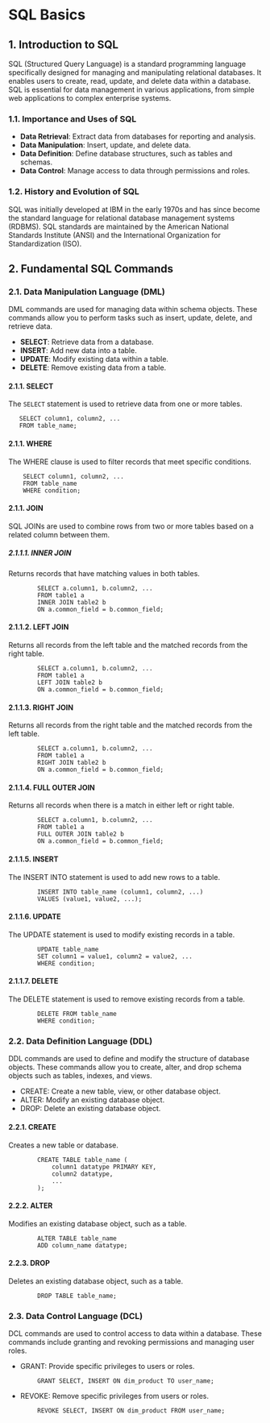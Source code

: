 # SQL Basics

## 1. Introduction to SQL

SQL (Structured Query Language) is a standard programming language specifically designed for managing and manipulating relational databases. It enables users to create, read, update, and delete data within a database. SQL is essential for data management in various applications, from simple web applications to complex enterprise systems.

### 1.1. Importance and Uses of SQL

- **Data Retrieval**: Extract data from databases for reporting and analysis.
- **Data Manipulation**: Insert, update, and delete data.
- **Data Definition**: Define database structures, such as tables and schemas.
- **Data Control**: Manage access to data through permissions and roles.

### 1.2. History and Evolution of SQL

SQL was initially developed at IBM in the early 1970s and has since become the standard language for relational database management systems (RDBMS). SQL standards are maintained by the American National Standards Institute (ANSI) and the International Organization for Standardization (ISO).

## 2. Fundamental SQL Commands

### 2.1. Data Manipulation Language (DML)

DML commands are used for managing data within schema objects. These commands allow you to perform tasks such as insert, update, delete, and retrieve data.

- **SELECT**: Retrieve data from a database.
- **INSERT**: Add new data into a table.
- **UPDATE**: Modify existing data within a table.
- **DELETE**: Remove existing data from a table.

#### 2.1.1. SELECT

The `SELECT` statement is used to retrieve data from one or more tables.
	
 ```
	SELECT column1, column2, ...
	FROM table_name;
```

#### 2.1.1. WHERE

The WHERE clause is used to filter records that meet specific conditions.

```
	SELECT column1, column2, ...
	FROM table_name
	WHERE condition;
```

#### 2.1.1. JOIN

SQL JOINs are used to combine rows from two or more tables based on a related column between them.

##### 2.1.1.1. INNER JOIN

Returns records that have matching values in both tables.

```
		SELECT a.column1, b.column2, ...
		FROM table1 a
		INNER JOIN table2 b
		ON a.common_field = b.common_field;
```

#### 2.1.1.2. LEFT JOIN

Returns all records from the left table and the matched records from the right table.

```
		SELECT a.column1, b.column2, ...
		FROM table1 a
		LEFT JOIN table2 b
		ON a.common_field = b.common_field;
```

#### 2.1.1.3. RIGHT JOIN

Returns all records from the right table and the matched records from the left table.

```
		SELECT a.column1, b.column2, ...
		FROM table1 a
		RIGHT JOIN table2 b
		ON a.common_field = b.common_field;
```

#### 2.1.1.4. FULL OUTER JOIN

Returns all records when there is a match in either left or right table.

```
		SELECT a.column1, b.column2, ...
		FROM table1 a
		FULL OUTER JOIN table2 b
		ON a.common_field = b.common_field;
```

#### 2.1.1.5. INSERT

The INSERT INTO statement is used to add new rows to a table.

```
		INSERT INTO table_name (column1, column2, ...)
		VALUES (value1, value2, ...);
```

#### 2.1.1.6. UPDATE

The UPDATE statement is used to modify existing records in a table.

```
		UPDATE table_name
		SET column1 = value1, column2 = value2, ...
		WHERE condition;
```

#### 2.1.1.7. DELETE

The DELETE statement is used to remove existing records from a table.

```
		DELETE FROM table_name
		WHERE condition;
```

### 2.2. Data Definition Language (DDL)

DDL commands are used to define and modify the structure of database objects. These commands allow you to create, alter, and drop schema objects such as tables, indexes, and views.

- CREATE: Create a new table, view, or other database object.
- ALTER: Modify an existing database object.
- DROP: Delete an existing database object.

#### 2.2.1. CREATE

Creates a new table or database.

```
		CREATE TABLE table_name (
			column1 datatype PRIMARY KEY,
			column2 datatype,
			...
		);
```

#### 2.2.2. ALTER

Modifies an existing database object, such as a table.

```
		ALTER TABLE table_name
		ADD column_name datatype;
```

#### 2.2.3. DROP

Deletes an existing database object, such as a table.

```
		DROP TABLE table_name;
```

### 2.3. Data Control Language (DCL)

DCL commands are used to control access to data within a database. These commands include granting and revoking permissions and managing user roles.

- GRANT: Provide specific privileges to users or roles.
		
```
		GRANT SELECT, INSERT ON dim_product TO user_name;
```
- REVOKE: Remove specific privileges from users or roles.
		
```
		REVOKE SELECT, INSERT ON dim_product FROM user_name;
```
